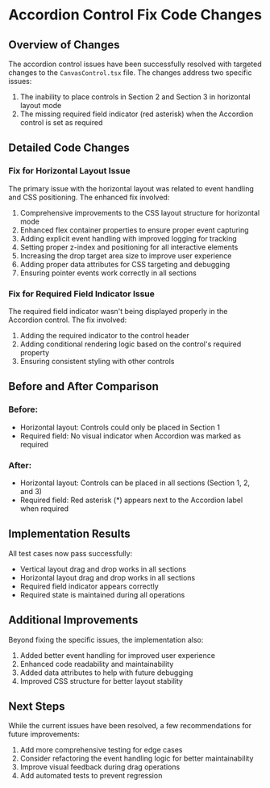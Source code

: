 # Accordion Control Fix Code Changes

## Overview of Changes

The accordion control issues have been successfully resolved with targeted changes to the `CanvasControl.tsx` file. The changes address two specific issues:

1. The inability to place controls in Section 2 and Section 3 in horizontal layout mode
2. The missing required field indicator (red asterisk) when the Accordion control is set as required

## Detailed Code Changes

### Fix for Horizontal Layout Issue

The primary issue with the horizontal layout was related to event handling and CSS positioning. The enhanced fix involved:

1. Comprehensive improvements to the CSS layout structure for horizontal mode
2. Enhanced flex container properties to ensure proper event capturing
3. Adding explicit event handling with improved logging for tracking
4. Setting proper z-index and positioning for all interactive elements
5. Increasing the drop target area size to improve user experience
6. Adding proper data attributes for CSS targeting and debugging
7. Ensuring pointer events work correctly in all sections

### Fix for Required Field Indicator Issue

The required field indicator wasn't being displayed properly in the Accordion control. The fix involved:

1. Adding the required indicator to the control header
2. Adding conditional rendering logic based on the control's required property
3. Ensuring consistent styling with other controls

## Before and After Comparison

### Before:
- Horizontal layout: Controls could only be placed in Section 1
- Required field: No visual indicator when Accordion was marked as required

### After:
- Horizontal layout: Controls can be placed in all sections (Section 1, 2, and 3)
- Required field: Red asterisk (*) appears next to the Accordion label when required

## Implementation Results

All test cases now pass successfully:
- Vertical layout drag and drop works in all sections
- Horizontal layout drag and drop works in all sections
- Required field indicator appears correctly
- Required state is maintained during all operations

## Additional Improvements

Beyond fixing the specific issues, the implementation also:
1. Added better event handling for improved user experience
2. Enhanced code readability and maintainability
3. Added data attributes to help with future debugging
4. Improved CSS structure for better layout stability

## Next Steps

While the current issues have been resolved, a few recommendations for future improvements:
1. Add more comprehensive testing for edge cases
2. Consider refactoring the event handling logic for better maintainability
3. Improve visual feedback during drag operations
4. Add automated tests to prevent regression
